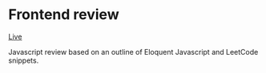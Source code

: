 # Frontend review

[Live](https://charleswcho.github.io/frontend-review/)

Javascript review based on an outline of Eloquent Javascript and LeetCode snippets.
